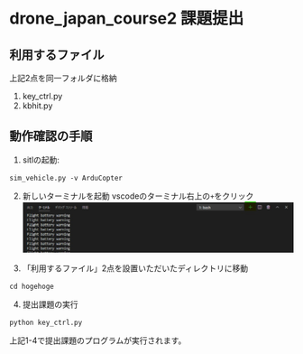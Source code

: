# drone_japan_course2 課題提出

## 利用するファイル
上記2点を同一フォルダに格納
1. key_ctrl.py
2. kbhit.py

## 動作確認の手順
1. sitlの起動:
```
sim_vehicle.py -v ArduCopter
```
2. 新しいターミナルを起動
vscodeのターミナル右上の`+`をクリック
![ターミナルの画像](https://github.com/yoppii12/drone_japan_course2/blob/master/%E3%82%B3%E3%83%A1%E3%83%B3%E3%83%88%202020-07-18%20015206.jpg)


3. 「利用するファイル」2点を設置いただいたディレクトリに移動
```
cd hogehoge
```

4. 提出課題の実行
```
python key_ctrl.py
```

上記1-4で提出課題のプログラムが実行されます。

## 

